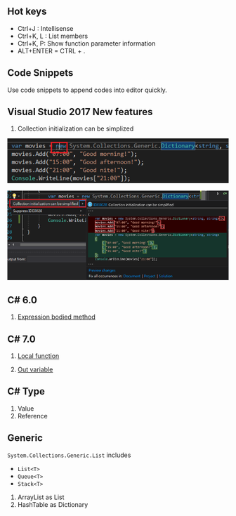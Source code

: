 ## Hot keys

* Ctrl+J : Intellisense 
* Ctrl+K, L : List members
* Ctrl+K, P: Show function parameter information
* ALT+ENTER = CTRL + .

## Code Snippets

Use code snippets to append codes into editor quickly.


## Visual Studio 2017 New features
1. Collection initialization can be simplized

![](assets/001.png)

![](assets/002.png)



## C# 6.0
1. [Expression bodied method](http://www.kunal-chowdhury.com/2014/12/csharp-6-expression-bodied-method.html#XYqZPss7xFduvydL.97)


## C# 7.0
1. [Local function](https://www.infoworld.com/article/3182416/application-development/c-7-in-depth-exploring-local-functions.html)

2. [Out variable](http://www.c-sharpcorner.com/article/out-variables-in-c-sharp-7-0/)



## C# Type

1. Value
2. Reference



## Generic

`System.Collections.Generic.List` includes
* `List<T>`
* `Queue<T>`
* `Stack<T>`

1. ArrayList as List
2. HashTable as Dictionary





